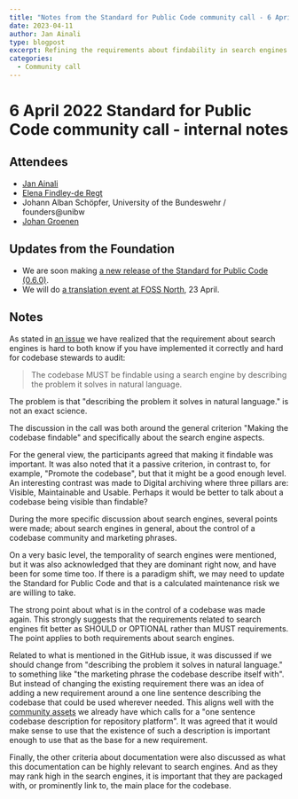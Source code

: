 ```yaml
---
title: "Notes from the Standard for Public Code community call - 6 April 2023"
date: 2023-04-11
author: Jan Ainali
type: blogpost
excerpt: Refining the requirements about findability in search engines
categories:
  - Community call
---
```


# 6 April 2022 Standard for Public Code community call - internal notes

## Attendees

* [Jan Ainali](https://publiccode.net/who-we-are/team/jan-ainali.html)
* [Elena Findley-de Regt](https://publiccode.net/who-we-are/team/elena-findley-de-regt.html)
* Johann Alban Schöpfer, University of the Bundeswehr / founders@unibw
* [Johan Groenen](https://www.jgroenen.nl/)

## Updates from the Foundation

* We are soon making [a new release of the Standard for Public Code (0.6.0)](https://github.com/publiccodenet/standard/issues/898).
* We will do [a translation event at FOSS North](https://foss-north.se/2023/communityday.html), 23 April.

## Notes

As stated in [an issue](https://github.com/publiccodenet/standard/issues/896) we have realized that the requirement about search engines is hard to both know if you have implemented it correctly and hard for codebase stewards to audit:

> The codebase MUST be findable using a search engine by describing the problem it solves in natural language.

The problem is that "describing the problem it solves in natural language." is not an exact science.

The discussion in the call was both around the general criterion "Making the codebase findable" and specifically about the search engine aspects.

For the general view, the participants agreed that making it findable was important. It was also noted that it a passive criterion, in contrast to, for example, "Promote the codebase", but that it might be a good enough level. An interesting contrast was made to Digital archiving where three pillars are: Visible, Maintainable and Usable. Perhaps it would be better to talk about a codebase being visible than findable?

During the more specific discussion about search engines, several points were made; about search engines in general, about the control of a codebase community and marketing phrases.

On a very basic level, the temporality of search engines were mentioned, but it was also acknowledged that they are dominant right now, and have been for some time too. If there is a paradigm shift, we may need to update the Standard for Public Code and that is a calculated maintenance risk we are willing to take.

The strong point about what is in the control of a codebase was made again. This strongly suggests that the requirements related to search engines fit better as SHOULD or OPTIONAL rather than MUST requirements. The point applies to both requirements about search engines.

Related to what is mentioned in the GitHub issue, it was discussed if we should change from "describing the problem it solves in natural language." to something like "the marketing phrase the codebase describe itself with". But instead of changing the existing requirement there was an idea of adding a new requirement around a one line sentence describing the codebase that could be used wherever needed. This aligns well with the [community assets](https://about.publiccode.net/activities/codebase-stewardship/community-assets.html) we already have which calls for a "one sentence codebase description for repository platform". It was agreed that it would make sense to use that the existence of such a description is important enough to use that as the base for a new requirement.

Finally, the other criteria about documentation were also discussed as what this documentation can be highly relevant to search engines. And as they may rank high in the search engines, it is important that they are packaged with, or prominently link to, the main place for the codebase.
